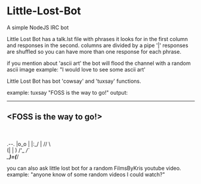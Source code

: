 # Little-Lost-Bot
A simple NodeJS IRC bot

Little Lost Bot has a talk.lst file with phrases it looks for in the first column and responses in the second.
columns are divided by a pipe '|'
responses are shuffled so you can have more than one response for each phrase.

if you mention about 'ascii art' the bot will flood the channel with a random ascii image
example: "I would love to see some ascii art'

Little Lost Bot has bot 'cowsay' and 'tuxsay' functions.

example: tuxsay "FOSS is the way to go!"
output: 
 __________
<FOSS is the way to go!>
 ---------
   \
    \
        .--.
       |o_o |
       |:_/ |
      //   \ \
     (|     | )
    /'\_   _/`\
    \___)=(___/


you can also ask little lost bot for a random FilmsByKris youtube video.
example: "anyone know of some random videos I could watch?"
